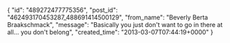  {
   "id": "489272477775356",
   "post_id": "462493170453287_488691414500129",
   "from_name": "Beverly Berta Braakschmack",
   "message": "Basically you just don't want to go in there at all... you don't belong",
   "created_time": "2013-03-07T07:44:19+0000"
 }
